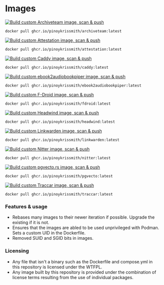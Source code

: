 # Images
[![Build custom Archiveteam image, scan & push](https://github.com/pinoykrissmith/containers/actions/workflows/build-archiveteam.yml/badge.svg)](https://github.com/pinoykrissmith/containers/pkgs/container/archiveteam/versions?filters%5Bversion_type%5D=tagged)
```
docker pull ghcr.io/pinoykrissmith/archiveteam:latest
```

[![Build custom Attestation image, scan & push](https://github.com/pinoykrissmith/containers/actions/workflows/build-attestation.yml/badge.svg)](https://github.com/pinoykrissmith/containers/pkgs/container/attestation/versions?filters%5Bversion_type%5D=tagged)
```
docker pull ghcr.io/pinoykrissmith/attestation:latest
```

[![Build custom Caddy image, scan & push](https://github.com/pinoykrissmith/containers/actions/workflows/build-caddy.yml/badge.svg)](https://github.com/pinoykrissmith/containers/pkgs/container/caddy/versions?filters%5Bversion_type%5D=tagged)
```
docker pull ghcr.io/pinoykrissmith/caddy:latest
```

[![Build custom ebook2audiobookpiper image, scan & push](https://github.com/pinoykrissmith/containers/actions/workflows/build-ebook2audiobookpiper.yml/badge.svg)](https://github.com/pinoykrissmith/containers/pkgs/container/ebook2audiobookpiper/versions?filters%5Bversion_type%5D=tagged)
```
docker pull ghcr.io/pinoykrissmith/ebook2audiobookpiper:latest
```

[![Build custom F-Droid image, scan & push](https://github.com/pinoykrissmith/containers/actions/workflows/build-fdroid.yml/badge.svg)](https://github.com/pinoykrissmith/containers/pkgs/container/fdroid/versions?filters%5Bversion_type%5D=tagged)
```
docker pull ghcr.io/pinoykrissmith/fdroid:latest
```

[![Build custom Headwind image, scan & push](https://github.com/pinoykrissmith/containers/actions/workflows/build-headwind.yml/badge.svg)](https://github.com/pinoykrissmith/containers/pkgs/container/headwind/versions?filters%5Bversion_type%5D=tagged)
```
docker pull ghcr.io/pinoykrissmith/headwind:latest
```

[![Build custom Linkwarden image, scan & push](https://github.com/pinoykrissmith/containers/actions/workflows/build-linkwarden.yml/badge.svg)](https://github.com/pinoykrissmith/containers/pkgs/container/linkwarden/versions?filters%5Bversion_type%5D=tagged)
```
docker pull ghcr.io/pinoykrissmith/linkwarden:latest
```

[![Build custom Nitter image, scan & push](https://github.com/pinoykrissmith/containers/actions/workflows/build-nitter.yml/badge.svg)](https://github.com/pinoykrissmith/containers/pkgs/container/nitter/versions?filters%5Bversion_type%5D=tagged)
```
docker pull ghcr.io/pinoykrissmith/nitter:latest
```

[![Build custom pgvecto.rs image, scan & push](https://github.com/pinoykrissmith/containers/actions/workflows/build-pgvecto.yml/badge.svg)](https://github.com/pinoykrissmith/containers/pkgs/container/pgvecto/versions?filters%5Bversion_type%5D=tagged)
```
docker pull ghcr.io/pinoykrissmith/pgvecto:latest
```

[![Build custom Traccar image, scan & push](https://github.com/pinoykrissmith/containers/actions/workflows/build-traccar.yml/badge.svg)](https://github.com/pinoykrissmith/containers/pkgs/container/traccar/versions?filters%5Bversion_type%5D=tagged)
```
docker pull ghcr.io/pinoykrissmith/traccar:latest
```

### Features & usage
- Rebases many images to their newer iteration if possible. Upgrade the existing if it is not.
- Ensures that the images are abled to be used unprivileged with Podman. Sets a custom UID in the Dockerfile.
- Removed SUID and SGID bits in images.

### Licensing
- Any file that isn't a binary such as the Dockerfile and compose.yml in this repository is licensed under the WTFPL.
- Any image built by this repository is provided under the combination of license terms resulting from the use of individual packages.